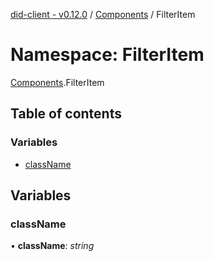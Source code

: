 [did-client - v0.12.0](../README.md) / [Components](components.md) / FilterItem

# Namespace: FilterItem

[Components](components.md).FilterItem

## Table of contents

### Variables

- [className](components.filteritem.md#classname)

## Variables

### className

• **className**: *string*
